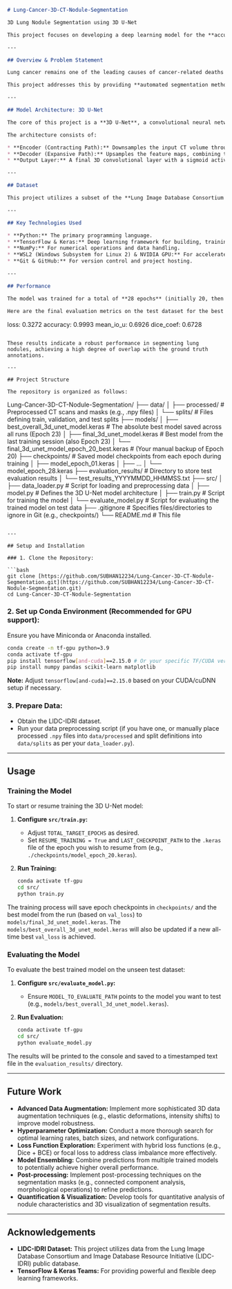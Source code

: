 

```markdown
# Lung-Cancer-3D-CT-Nodule-Segmentation

3D Lung Nodule Segmentation using 3D U-Net

This project focuses on developing a deep learning model for the **accurate segmentation of lung nodules from 3D Computed Tomography (CT) scans**. Early and precise detection of lung nodules is crucial for the timely diagnosis of lung cancer, significantly improving patient outcomes. This repository provides the code, trained models, and documentation for a 3D U-Net architecture implemented using **TensorFlow and Keras**.

---

## Overview & Problem Statement

Lung cancer remains one of the leading causes of cancer-related deaths worldwide. CT scans are widely used for screening and diagnosis, but manually identifying and delineating small lung nodules is a time-consuming and error-prone task for radiologists.

This project addresses this by providing **automated segmentation methods** that can significantly assist in this process. Our approach offers consistent and rapid analysis, thereby enhancing diagnostic accuracy and efficiency.

---

## Model Architecture: 3D U-Net

The core of this project is a **3D U-Net**, a convolutional neural network architecture renowned for its effectiveness in biomedical image segmentation. The 3D U-Net extends the original 2D U-Net by processing volumetric data directly, allowing it to capture spatial context across slices, which is vital for 3D medical images like CT scans.

The architecture consists of:

* **Encoder (Contracting Path):** Downsamples the input CT volume through a series of 3D convolutional layers and max-pooling operations, extracting hierarchical features.
* **Decoder (Expansive Path):** Upsamples the feature maps, combining them with high-resolution features from the encoder via skip connections. These skip connections are crucial for propagating fine-grained spatial information, enabling precise localization of nodules.
* **Output Layer:** A final 3D convolutional layer with a sigmoid activation function outputs a probability map, indicating the likelihood of each voxel belonging to a lung nodule.

---

## Dataset

This project utilizes a subset of the **Lung Image Database Consortium (LIDC-IDRI) dataset**. The LIDC-IDRI dataset is a publicly available resource containing thoracic CT scans with marked-up annotated lesions by multiple radiologists. The data undergoes preprocessing steps to ensure consistency and suitability for 3D deep learning models.

---

## Key Technologies Used

* **Python:** The primary programming language.
* **TensorFlow & Keras:** Deep learning framework for building, training, and evaluating the 3D U-Net model.
* **NumPy:** For numerical operations and data handling.
* **WSL2 (Windows Subsystem for Linux 2) & NVIDIA GPU:** For accelerated training and inference.
* **Git & GitHub:** For version control and project hosting.

---

## Performance

The model was trained for a total of **28 epochs** (initially 20, then resumed for 8 more until EarlyStopping triggered). The best performing model, identified at Epoch 23, demonstrated strong generalization capabilities on the unseen test set.

Here are the final evaluation metrics on the test dataset for the best overall model (Epoch 23):

```

loss: 0.3272
accuracy: 0.9993
mean\_io\_u: 0.6926
dice\_coef: 0.6728

```

These results indicate a robust performance in segmenting lung nodules, achieving a high degree of overlap with the ground truth annotations.

---

## Project Structure

The repository is organized as follows:

```

Lung-Cancer-3D-CT-Nodule-Segmentation/
├── data/
│   ├── processed/          \# Preprocessed CT scans and masks (e.g., .npy files)
│   └── splits/             \# Files defining train, validation, and test splits
├── models/
│   ├── best\_overall\_3d\_unet\_model.keras  \# The absolute best model saved across all runs (Epoch 23)
│   ├── final\_3d\_unet\_model.keras         \# Best model from the last training session (also Epoch 23)
│   └── final\_3d\_unet\_model\_epoch\_20\_best.keras \# (Your manual backup of Epoch 20)
├── checkpoints/            \# Saved model checkpoints from each epoch during training
│   ├── model\_epoch\_01.keras
│   ├── ...
│   └── model\_epoch\_28.keras
├── evaluation\_results/     \# Directory to store test evaluation results
│   └── test\_results\_YYYYMMDD\_HHMMSS.txt
├── src/
│   ├── data\_loader.py      \# Script for loading and preprocessing data
│   ├── model.py            \# Defines the 3D U-Net model architecture
│   ├── train.py            \# Script for training the model
│   └── evaluate\_model.py   \# Script for evaluating the trained model on test data
├── .gitignore              \# Specifies files/directories to ignore in Git (e.g., checkpoints/)
└── README.md               \# This file

````

---

## Setup and Installation

### 1. Clone the Repository:

```bash
git clone [https://github.com/SUBHAN12234/Lung-Cancer-3D-CT-Nodule-Segmentation.git](https://github.com/SUBHAN12234/Lung-Cancer-3D-CT-Nodule-Segmentation.git)
cd Lung-Cancer-3D-CT-Nodule-Segmentation
````

### 2\. Set up Conda Environment (Recommended for GPU support):

Ensure you have Miniconda or Anaconda installed.

```bash
conda create -n tf-gpu python=3.9
conda activate tf-gpu
pip install tensorflow[and-cuda]==2.15.0 # Or your specific TF/CUDA version
pip install numpy pandas scikit-learn matplotlib
```

**Note:** Adjust `tensorflow[and-cuda]==2.15.0` based on your CUDA/cuDNN setup if necessary.

### 3\. Prepare Data:

  * Obtain the LIDC-IDRI dataset.
  * Run your data preprocessing script (if you have one, or manually place processed `.npy` files into `data/processed` and split definitions into `data/splits` as per your `data_loader.py`).

-----

## Usage

### Training the Model

To start or resume training the 3D U-Net model:

1.  **Configure `src/train.py`:**

      * Adjust `TOTAL_TARGET_EPOCHS` as desired.
      * Set `RESUME_TRAINING = True` and `LAST_CHECKPOINT_PATH` to the `.keras` file of the epoch you wish to resume from (e.g., `./checkpoints/model_epoch_20.keras`).

2.  **Run Training:**

    ```bash
    conda activate tf-gpu
    cd src/
    python train.py
    ```

The training process will save epoch checkpoints in `checkpoints/` and the best model from the run (based on `val_loss`) to `models/final_3d_unet_model.keras`. The `models/best_overall_3d_unet_model.keras` will also be updated if a new all-time best `val_loss` is achieved.

### Evaluating the Model

To evaluate the best trained model on the unseen test dataset:

1.  **Configure `src/evaluate_model.py`:**

      * Ensure `MODEL_TO_EVALUATE_PATH` points to the model you want to test (e.g., `models/best_overall_3d_unet_model.keras`).

2.  **Run Evaluation:**

    ```bash
    conda activate tf-gpu
    cd src/
    python evaluate_model.py
    ```

The results will be printed to the console and saved to a timestamped text file in the `evaluation_results/` directory.

-----

## Future Work

  * **Advanced Data Augmentation:** Implement more sophisticated 3D data augmentation techniques (e.g., elastic deformations, intensity shifts) to improve model robustness.
  * **Hyperparameter Optimization:** Conduct a more thorough search for optimal learning rates, batch sizes, and network configurations.
  * **Loss Function Exploration:** Experiment with hybrid loss functions (e.g., Dice + BCE) or focal loss to address class imbalance more effectively.
  * **Model Ensembling:** Combine predictions from multiple trained models to potentially achieve higher overall performance.
  * **Post-processing:** Implement post-processing techniques on the segmentation masks (e.g., connected component analysis, morphological operations) to refine predictions.
  * **Quantification & Visualization:** Develop tools for quantitative analysis of nodule characteristics and 3D visualization of segmentation results.

-----

## Acknowledgements

  * **LIDC-IDRI Dataset:** This project utilizes data from the Lung Image Database Consortium and Image Database Resource Initiative (LIDC-IDRI) public database.
  * **TensorFlow & Keras Teams:** For providing powerful and flexible deep learning frameworks.

<!-- end list -->

```
```
